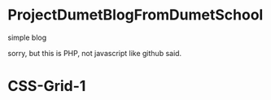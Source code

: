 # ProjectDumetBlogFromDumetSchool
simple blog

sorry, but this is PHP, not javascript like github said. 
# CSS-Grid-1
